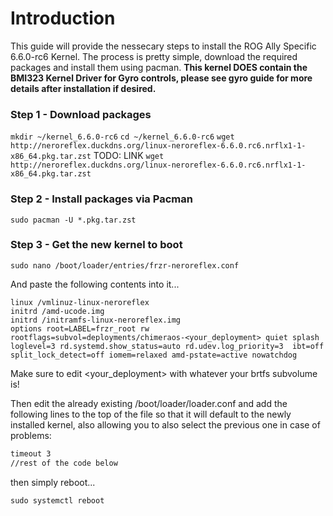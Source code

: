 # Introduction
This guide will provide the nessecary steps to install the ROG Ally Specific 6.6.0-rc6 Kernel. The process is pretty simple, download the required packages and install them using pacman. **This kernel DOES contain the BMI323 Kernel Driver for Gyro controls, please see gyro guide for more details after installation if desired.**

### Step 1 - Download packages

```mkdir ~/kernel_6.6.0-rc6```
```cd ~/kernel_6.6.0-rc6```
```wget http://neroreflex.duckdns.org/linux-neroreflex-6.6.0.rc6.nrflx1-1-x86_64.pkg.tar.zst```
TODO: LINK
```wget http://neroreflex.duckdns.org/linux-neroreflex-6.6.0.rc6.nrflx1-1-x86_64.pkg.tar.zst```

### Step 2 - Install packages via Pacman

```sudo pacman -U *.pkg.tar.zst```

### Step 3 - Get the new kernel to boot

```sudo nano /boot/loader/entries/frzr-neroreflex.conf```

And paste the following contents into it...

```title chimeraos-<your_deployment>-nrflx gyro 
linux /vmlinuz-linux-neroreflex
initrd /amd-ucode.img
initrd /initramfs-linux-neroreflex.img
options root=LABEL=frzr_root rw rootflags=subvol=deployments/chimeraos-<your_deployment> quiet splash loglevel=3 rd.systemd.show_status=auto rd.udev.log_priority=3  ibt=off split_lock_detect=off iomem=relaxed amd-pstate=active nowatchdog
```
Make sure to edit <your_deployment> with whatever your brtfs subvolume is!

Then edit the already existing /boot/loader/loader.conf and add the following lines to the top of the file so that it will default to the newly installed kernel, also allowing you to also select the previous one in case of problems:

```default frzr-neroreflex.conf
timeout 3
//rest of the code below
```
then simply reboot...

```sudo systemctl reboot```